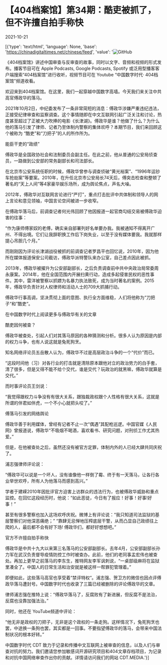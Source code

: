 # 【404档案馆】第34期：酷吏被抓了，但不许擅自拍手称快

2021-10-21

[{'type': 'text/html', 'language': None, 'base': 'https://chinadigitaltimes.net/chinese/feed', 'value': '![GitHub](https://chinadigitaltimes.net/chinese/files/2021/10/34-3.jpg)

《404档案馆》讲述中国审查与反审查的故事，同时以文字、音频和视频的形式发布。播客节目可在 Apple Podcasts, Google Podcasts, Spotify 或泛用型播客客户端搜索“404档案馆”进行收听，视频节目可在 Youtube “中国数字时代· 404档案馆”频道收看。





欢迎来到404档案馆。在这里，我们一起穿越中国数字高墙。今天我们来关注中共高官傅政华的落马。

2021年10月2日，中纪委发布了一条非常简短的消息：傅政华涉嫌严重违纪违法，正接受纪律审查和监察调查。这个事情随即在中文互联网引起广泛关注和讨论，热度甚至超过了正被大力吹捧的电影《长津湖》。傅政华是谁？他做了什么？为什么他的落马引发了律师、记者乃至体制内警察的集体欢呼？本期节目，我们来回顾这个被称为 “酷吏”和“刀把子”的人的所作所为。

能臣干吏的“政绩”

傅政华是全国政协社会和法制委员会副主任。在此之前，他从普通的公安局侦查员，一路做到公安部的常务副部长和司法部长。

在北京市公安系统任职的时候，傅政华曾参与调查侦破“黄光裕案”、“1996年运钞车抢劫案”等要案。2010年，在升任北京市公安局长74天后，傅突击检查和整顿了著名的“天上人间”等4家豪华娱乐场所，成为舆论焦点，声名大噪。

2012年，傅政华对互联网言论进行“严打”，重点打击批评中共体制和领导人的网上言论和意见领袖，中国言论空间被进一步收窄。

在傅政华落马后，前调查记者何光伟回顾了他因报道一起官商勾结交易被傅政华迫害的往事：



“作为康师傅家奴的老傅，确实亲自部署列好名单要办我。我被通知不得离开广州、不得出境。它们让我辞职换工作后下岗失业，以至于没有媒体要我。我就那样提心吊胆几个月。”



而刚刚因为评论长津湖战役被抓的前调查记者罗昌平也回忆说，2010年，因为他所在媒体报道保安公司截访，傅政华派特警队来办公室，自己差点因此被抓。

2013年，傅政华被擢升为公安部副部长，之后负责调查前中共中央政治局常委周永康案。2014年，他在全国范围内开展扫黄行动，造成多起侵害民权的恶性事件。其中，雷洋被警察以抓嫖为名暴力执法致死，成为当时著名的案例。2015年，傅政华负责针对人权律师和活动人士的709大抓捕行动。

傅政华行事高调，坚决贯彻上面的意图、执行全方面维稳，人们将他称为“刀把子“和”酷吏“。

在中国数字时代上阅读更多与傅政华有关的文章

酷吏因何被查？

傅政华被查处，引起人们对其落马原因的各种猜测和分析。很多人认为原因是内部的权力斗争，也有人说这就是兔死狗烹。

知名网络评论员五岳散人认为，傅政华不过是高层政治斗争的一个“代价”而已。



“这段时间他（习）对各行业的打击就是清除原本跟他对立的政治势力的白手套，清了很多，但是又得不能不给个交代，谁是交代？玩政治的就黑嘛，傅政华就算是交代。” 



而时事评论员王剑说：



“我觉得跟权力斗争没有有很大关系，跟独裁政权跟个人性格有很大关系，这就是所谓的伴君如伴虎，一个不小心就把头咬了。” 



傅落马引发的网络舆论

傅政华善于利用媒体，曾经有记者不止一次“偶遇”其配枪巡逻。中国官媒《人民网》曾报道说，傅政华“不吸烟不喝酒，喜欢看书、研究问题，对刑侦工作尤其热爱。”

但是，在他被查处之后，虽然还没有被官方定罪，体制内外的人已经大肆共同庆祝了。

浦志强律师评论说：



“傅政华可以说是一个坏人，没有谁像他一样倒了霉、终于有一天落马，让各行各业举世欢呼，所有人为他落马而感到高兴。” 



学者于建嵘2010年因批评官方迫害上访群众的违法行为，也被傅政华威胁和重点监控。在回忆这段经历时，他说：“如此恶徒，今日有了报应！好事！好事!好事！”

甚至有很多警察也加入这场欢呼庆祝。微博上有评论说：“我只知道司法监狱的基层警察们对他深恶痛绝；” “靠肆无忌惮地压榨底层干警，从而凸显自己政绩往上爬的人，最后都不会有好下场! 傅政华们，都好好想想吧。” 

官方不许擅自拍手称快

傅政华是中共十九大以来第三名落马的公安部副部长。去年4月，公安部副部长孙力军在武汉负责督导疫情防控工作时被查办。此前，他们的老同事孟宏伟也被查处。再加上更早之前落马的李东生，推特网友李军讽刺说，“一桌部级麻将在监狱里凑全了。中国人的日常生活和治安就是被这样一帮罪犯管理着。”

即便如此，这些落马高官也享受着“禁评特权“。浦志强、贺卫方的微信也因点评傅政华落马遭封号。中国数字时代也收录了三篇已经被删除的评论傅政华的文章。

律师浦志强在推特上说：“傅政华落马了，反腐败有了新进展，但反腐不是法治，反腐也没靠加强法治。”

同时，他还在 YouTube频道中评论：



“他无非是政权的刀把子，无非是这个政权的一条走狗。这样情况下，兔死狗烹也罢，中途换一条狗也罢，其实都是一回事。不要指望傅政华的落马，会带来中国法制状况的根本好转。”



中国数字时代 CDT 致力于记录和传播中文互联网上被审查的信息，以及人们与审查对抗的努力。我们邀请您参加敏感词开源研究项目和404文章存档项目，为记录和对抗中国网络审查作出你的贡献。详情请访问我们的网站 CDT.MEDIA.'}]